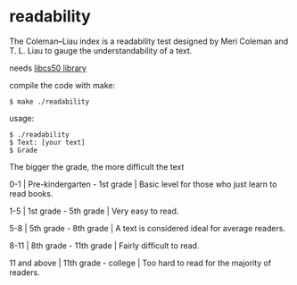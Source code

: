 # readability
The Coleman–Liau index is a readability test designed by Meri Coleman and T. L. Liau to gauge the understandability of a text.

needs [libcs50 library](https://github.com/cs50/libcs50)

compile the code with make:
```console
$ make ./readability
```
usage:
```console
$ ./readability
$ Text: [your text]
$ Grade
```
The bigger the grade, the more difficult the text

0-1 | Pre-kindergarten - 1st grade | Basic level for those who just learn to read books. 

1-5 | 1st grade - 5th grade | Very easy to read. 

5-8 | 5th grade - 8th grade | A text is considered ideal for average readers. 

8-11 | 8th grade - 11th grade | Fairly difficult to read. 

11 and above | 11th grade - college | Too hard to read for the majority of readers. 
